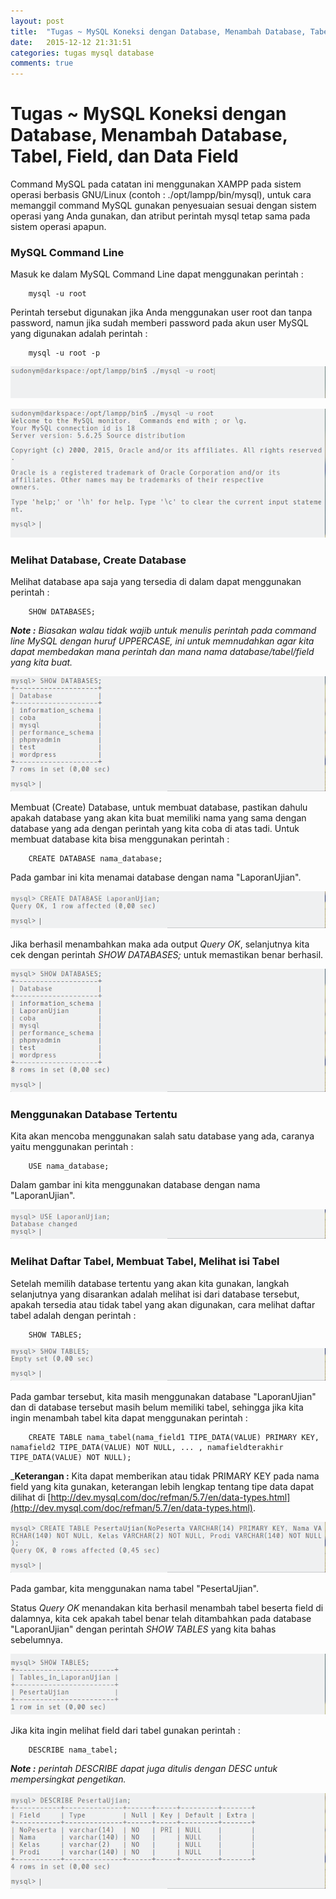```yaml
---
layout: post
title:  "Tugas ~ MySQL Koneksi dengan Database, Menambah Database, Tabel, Field, dan Data Field"
date:   2015-12-12 21:31:51
categories: tugas mysql database
comments: true
---
```


# Tugas ~ MySQL Koneksi dengan Database, Menambah Database, Tabel, Field, dan Data Field

Command MySQL pada catatan ini menggunakan XAMPP pada sistem operasi berbasis GNU/Linux (contoh : ./opt/lampp/bin/mysql), untuk cara memanggil command MySQL gunakan penyesuaian sesuai dengan sistem operasi yang Anda gunakan, dan atribut perintah mysql tetap sama pada sistem operasi apapun.

### MySQL Command Line
Masuk ke dalam MySQL Command Line dapat menggunakan perintah :

``` 
    mysql -u root
```

Perintah tersebut digunakan jika Anda menggunakan user root dan tanpa password, namun jika sudah memberi password pada akun user MySQL yang digunakan adalah perintah :

``` 
    mysql -u root -p
```

![Gambar 1](/images/mysql/1.png)

![Gambar 2](/images/mysql/2.png)

### Melihat Database, Create Database
Melihat database apa saja yang tersedia di dalam dapat menggunakan perintah :

``` 
    SHOW DATABASES;
```

_**Note :** Biasakan walau tidak wajib untuk menulis perintah pada command line MySQL dengan huruf UPPERCASE, ini untuk memnudahkan agar kita dapat membedakan mana perintah dan mana nama database/tabel/field yang kita buat._

![Gambar 3](/images/mysql/3.png)

Membuat (Create) Database, untuk membuat database, pastikan dahulu apakah database yang akan kita buat memiliki nama yang sama dengan database yang ada dengan perintah yang kita coba di atas tadi. Untuk membuat database kita bisa menggunakan perintah :

``` 
    CREATE DATABASE nama_database;
```

Pada gambar ini kita menamai database dengan nama "LaporanUjian".

![Gambar 4](/images/mysql/4.png)

Jika berhasil menambahkan maka ada output _Query OK_, selanjutnya kita cek dengan perintah _SHOW DATABASES;_ untuk memastikan benar berhasil.

![Gambar 5](/images/mysql/5.png)

### Menggunakan Database Tertentu

Kita akan mencoba menggunakan salah satu database yang ada, caranya yaitu menggunakan perintah :

```
    USE nama_database;
```

Dalam gambar ini kita menggunakan database dengan nama "LaporanUjian".

![Gambar 6](/images/mysql/6.png)

### Melihat Daftar Tabel, Membuat Tabel, Melihat isi Tabel

Setelah memilih database tertentu yang akan kita gunakan, langkah selanjutnya yang disarankan adalah melihat isi dari database tersebut, apakah tersedia atau tidak tabel yang akan digunakan, cara melihat daftar tabel adalah dengan perintah :

```
    SHOW TABLES;
```

![Gambar 7](/images/mysql/7.png)

Pada gambar tersebut, kita masih menggunakan database "LaporanUjian" dan di database tersebut masih belum memiliki tabel, sehingga jika kita ingin menambah tabel kita dapat menggunakan perintah :

```
    CREATE TABLE nama_tabel(nama_field1 TIPE_DATA(VALUE) PRIMARY KEY, namafield2 TIPE_DATA(VALUE) NOT NULL, ... , namafieldterakhir TIPE_DATA(VALUE) NOT NULL);
```

_**Keterangan :** Kita dapat memberikan atau tidak PRIMARY KEY pada nama field yang kita gunakan, keterangan lebih lengkap tentang tipe data dapat dilihat di [http://dev.mysql.com/doc/refman/5.7/en/data-types.html](http://dev.mysql.com/doc/refman/5.7/en/data-types.html).

![Gambar 8](/images/mysql/8.png)

Pada gambar, kita menggunakan nama tabel "PesertaUjian".

Status _Query OK_ menandakan kita berhasil menambah tabel beserta field di dalamnya, kita cek apakah tabel benar telah ditambahkan pada database "LaporanUjian" dengan perintah _SHOW TABLES_ yang kita bahas sebelumnya.

![Gambar 10](/images/mysql/10.png)

Jika kita ingin melihat field dari tabel gunakan perintah :

```
    DESCRIBE nama_tabel;
```

_**Note :** perintah DESCRIBE dapat juga ditulis dengan DESC untuk mempersingkat pengetikan._

![Gambar 9](/images/mysql/9.png)